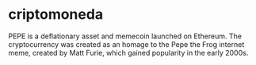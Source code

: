 # criptomoneda
PEPE is a deflationary asset and memecoin launched on Ethereum. The cryptocurrency was created as an homage to the Pepe the Frog internet meme, created by Matt Furie, which gained popularity in the early 2000s.
